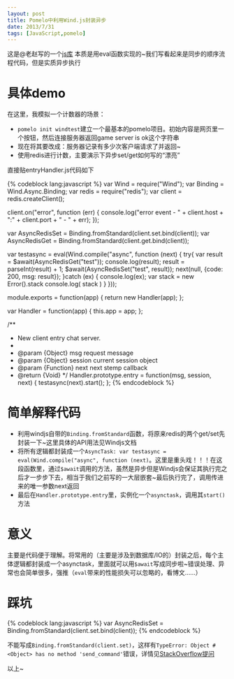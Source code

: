 ```yaml
---
layout: post
title: Pomelo中利用Wind.js封装异步
date: 2013/7/31
tags: [JavaScript,pomelo]
---
```


这是@老赵写的一个[js库](http://windjs.org/cn/docs/async/)
本质是用eval函数实现的~我们写看起来是同步的顺序流程代码，但是实质异步执行

<!--more-->

# 具体demo
在这里，我模拟一个计数器的场景：

- `pomelo init windtest`建立一个最基本的pomelo项目。初始内容是网页里一个按钮，然后连接服务器返回game server is ok这个字符串
- 现在将其要改成：服务器记录有多少次客户端请求了并返回~
- 使用redis进行计数，主要演示下异步set/get如何写的“漂亮”

直接贴entryHandler.js代码如下

{% codeblock lang:javascript %}
var Wind = require("Wind");
var Binding = Wind.Async.Binding;
var redis = require("redis");
var client = redis.createClient();

client.on("error", function (err) {
      console.log("error event - " + client.host + ":" + client.port + " - " + err);
});

var AsyncRedisSet = Binding.fromStandard(client.set.bind(client));
var AsyncRedisGet = Binding.fromStandard(client.get.bind(client));

var testasync = eval(Wind.compile("async", function (next) {
	try{
		var result = $await(AsyncRedisGet("test"));
		console.log(result);
		result = parseInt(result) + 1;
		$await(AsyncRedisSet("test", result));
  		next(null, {code: 200, msg: result});
	}catch (ex) {
    	console.log(ex);
    	var stack = new Error().stack
		console.log( stack )
	}
}));

module.exports = function(app) {
  return new Handler(app);
};

var Handler = function(app) {
  this.app = app;
};

/**
 * New client entry chat server.
 *
 * @param  {Object}   msg     request message
 * @param  {Object}   session current session object
 * @param  {Function} next    next stemp callback
 * @return {Void}
 */
Handler.prototype.entry = function(msg, session, next) {
	testasync(next).start();
};
{% endcodeblock %}

# 简单解释代码

- 利用windjs自带的`Binding.fromStandard`函数，将原来redis的两个get/set先封装一下~这里具体的API用法见Windjs文档
- 将所有逻辑都封装成一个`AsyncTask: var testasync = eval(Wind.compile("async", function (next)`。这里是重头戏！！！在这段函数里，通过`$await`调用的方法，虽然是异步但是Windjs会保证其执行完之后才一步步下去，相当于我们之前写的一大层嵌套~最后执行完了，调用传进来的唯一参数next返回
- 最后在`Handler.prototype.entry`里，实例化一个`asynctask`，调用其`start()`方法

# 意义

主要是代码便于理解。将常用的（主要是涉及到数据库/IO的）封装之后，每个主体逻辑都封装成一个asynctask，里面就可以用`$await`写成同步啦~错误处理、异常也会简单很多，强推（`eval`带来的性能损失可以忽略的，看博文……）

# 踩坑

{% codeblock lang:javascript %}
var AsyncRedisSet = Binding.fromStandard(client.set.bind(client));
{% endcodeblock %}

不能写成`Binding.fromStandard(client.set)`，这样有`TypeError: Object #<Object> has no method 'send_command'`错误，详情见[StackOverflow提问](
http://stackoverflow.com/questions/7006829/error-when-trying-to-use-async-concat-to-retrieve-data-from-redis)

以上~
